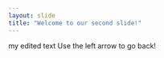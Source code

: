 ```yaml
---
layout: slide
title: "Welcome to our second slide!"
---
```

my edited text
Use the left arrow to go back!

